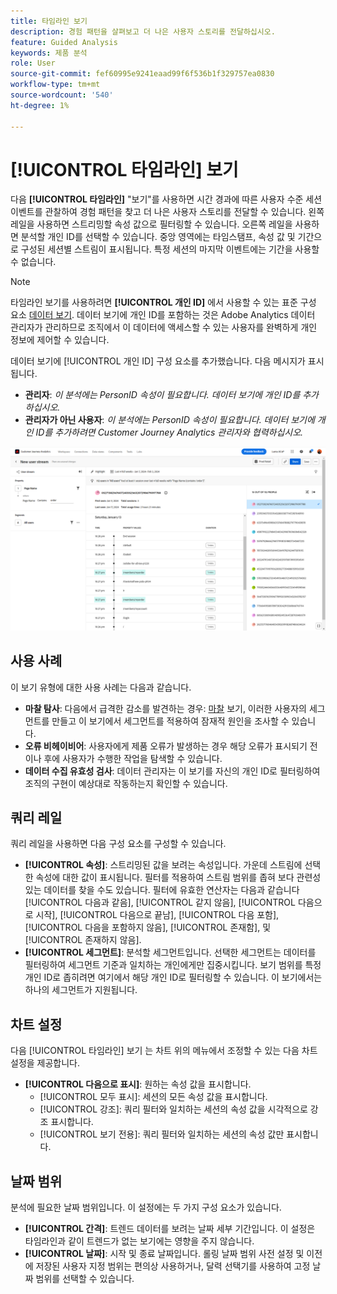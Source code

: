 ```yaml
---
title: 타임라인 보기
description: 경험 패턴을 살펴보고 더 나은 사용자 스토리를 전달하십시오.
feature: Guided Analysis
keywords: 제품 분석
role: User
source-git-commit: fef60995e9241eaad99f6f536b1f329757ea0830
workflow-type: tm+mt
source-wordcount: '540'
ht-degree: 1%

---
```


# [!UICONTROL 타임라인] 보기

다음 **[!UICONTROL 타임라인]** &quot;보기&quot;를 사용하면 시간 경과에 따른 사용자 수준 세션 이벤트를 관찰하여 경험 패턴을 찾고 더 나은 사용자 스토리를 전달할 수 있습니다. 왼쪽 레일을 사용하면 스트리밍할 속성 값으로 필터링할 수 있습니다. 오른쪽 레일을 사용하면 분석할 개인 ID를 선택할 수 있습니다. 중앙 영역에는 타임스탬프, 속성 값 및 기간으로 구성된 세션별 스트림이 표시됩니다. 특정 세션의 마지막 이벤트에는 기간을 사용할 수 없습니다.

>[!NOTE]
>
>타임라인 보기를 사용하려면 **[!UICONTROL 개인 ID]** 에서 사용할 수 있는 표준 구성 요소 [데이터 보기](/help/data-views/component-reference.md#optional). 데이터 보기에 개인 ID를 포함하는 것은 Adobe Analytics 데이터 관리자가 관리하므로 조직에서 이 데이터에 액세스할 수 있는 사용자를 완벽하게 개인 정보에 제어할 수 있습니다.

데이터 보기에 [!UICONTROL 개인 ID] 구성 요소를 추가했습니다. 다음 메시지가 표시됩니다.

* **관리자**: *이 분석에는 PersonID 속성이 필요합니다. 데이터 보기에 개인 ID를 추가하십시오.*
* **관리자가 아닌 사용자**: *이 분석에는 PersonID 속성이 필요합니다. 데이터 보기에 개인 ID를 추가하려면 Customer Journey Analytics 관리자와 협력하십시오.*

![타임라인 스크린샷](../assets/timeline.png)

## 사용 사례

이 보기 유형에 대한 사용 사례는 다음과 같습니다.

* **마찰 탐사**: 다음에서 급격한 감소를 발견하는 경우: [마찰](friction.md) 보기, 이러한 사용자의 세그먼트를 만들고 이 보기에서 세그먼트를 적용하여 잠재적 원인을 조사할 수 있습니다.
* **오류 비헤이비어**: 사용자에게 제품 오류가 발생하는 경우 해당 오류가 표시되기 전이나 후에 사용자가 수행한 작업을 탐색할 수 있습니다.
* **데이터 수집 유효성 검사**: 데이터 관리자는 이 보기를 자신의 개인 ID로 필터링하여 조직의 구현이 예상대로 작동하는지 확인할 수 있습니다.

## 쿼리 레일

쿼리 레일을 사용하면 다음 구성 요소를 구성할 수 있습니다.

* **[!UICONTROL 속성]**: 스트리밍된 값을 보려는 속성입니다. 가운데 스트림에 선택한 속성에 대한 값이 표시됩니다. 필터를 적용하여 스트림 범위를 좁혀 보다 관련성 있는 데이터를 찾을 수도 있습니다. 필터에 유효한 연산자는 다음과 같습니다 [!UICONTROL 다음과 같음], [!UICONTROL 같지 않음], [!UICONTROL 다음으로 시작], [!UICONTROL 다음으로 끝남], [!UICONTROL 다음 포함], [!UICONTROL 다음을 포함하지 않음], [!UICONTROL 존재함], 및 [!UICONTROL 존재하지 않음].
* **[!UICONTROL 세그먼트]**: 분석할 세그먼트입니다. 선택한 세그먼트는 데이터를 필터링하여 세그먼트 기준과 일치하는 개인에게만 집중시킵니다. 보기 범위를 특정 개인 ID로 좁히려면 여기에서 해당 개인 ID로 필터링할 수 있습니다. 이 보기에서는 하나의 세그먼트가 지원됩니다.

## 차트 설정

다음 [!UICONTROL 타임라인] 보기 는 차트 위의 메뉴에서 조정할 수 있는 다음 차트 설정을 제공합니다.

* **[!UICONTROL 다음으로 표시]**: 원하는 속성 값을 표시합니다.
   * [!UICONTROL 모두 표시]: 세션의 모든 속성 값을 표시합니다.
   * [!UICONTROL 강조]: 쿼리 필터와 일치하는 세션의 속성 값을 시각적으로 강조 표시합니다.
   * [!UICONTROL 보기 전용]: 쿼리 필터와 일치하는 세션의 속성 값만 표시합니다.

## 날짜 범위

분석에 필요한 날짜 범위입니다. 이 설정에는 두 가지 구성 요소가 있습니다.

* **[!UICONTROL 간격]**: 트렌드 데이터를 보려는 날짜 세부 기간입니다. 이 설정은 타임라인과 같이 트렌드가 없는 보기에는 영향을 주지 않습니다.
* **[!UICONTROL 날짜]**: 시작 및 종료 날짜입니다. 롤링 날짜 범위 사전 설정 및 이전에 저장된 사용자 지정 범위는 편의상 사용하거나, 달력 선택기를 사용하여 고정 날짜 범위를 선택할 수 있습니다.
